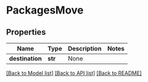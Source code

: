 # PackagesMove

## Properties
Name | Type | Description | Notes
------------ | ------------- | ------------- | -------------
**destination** | **str** | None | 

[[Back to Model list]](../README.md#documentation-for-models) [[Back to API list]](../README.md#documentation-for-api-endpoints) [[Back to README]](../README.md)


